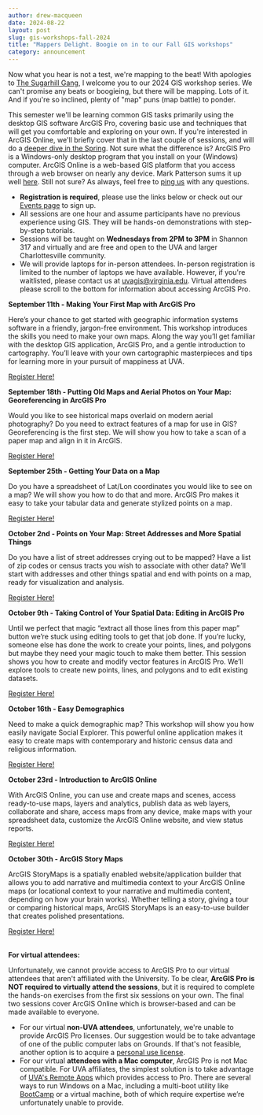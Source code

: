```yaml
---
author: drew-macqueen
date: 2024-08-22
layout: post
slug: gis-workshops-fall-2024
title: "Mappers Delight. Boogie on in to our Fall GIS workshops"
category: announcement
---
```


 Now what you hear is not a test, we're mapping to the beat! With apologies to [The Sugarhill Gang](https://www.youtube.com/watch?v=mcCK99wHrk0), I welcome you to our 2024 GIS workshop series. We can't promise any beats or boogieing, but there will be mapping. Lots of it. And if you're so inclined, plenty of "map" puns (map battle) to ponder.
 
 This semester we'll be learning common GIS tasks primarily using the desktop GIS software ArcGIS Pro, covering basic use and techniques that will get you comfortable and exploring on your own. If you're interested in ArcGIS Online, we'll briefly cover that in the last couple of sessions, and will do a [deeper dive in the Spring](https://guides.lib.virginia.edu/gis/teaching_resources#s-lib-ctab-22148924-3). Not sure what the difference is? ArcGIS Pro is a Windows-only desktop program that you install on your (Windows) computer. ArcGIS Online is a web-based GIS platform that you access through a web browser on nearly any device. Mark Patterson sums it up  well [here](https://storymaps.arcgis.com/stories/bf37fb8c97ca405c8876553101933f4e). Still not sure? As always, feel free to [ping us](mailto:uvagis@virginia.edu) with any questions. 

- **Registration is required**, please use the links below or check out our [Events page](https://scholarslab.lib.virginia.edu/events/) to sign up. 
- All sessions are one hour and assume participants have no previous experience using GIS. They will be hands-on demonstrations with step-by-step tutorials. 
- Sessions will be taught on **Wednesdays from 2PM to 3PM** in Shannon 317 and virtually and are free and open to the UVA and larger Charlottesville community. 
- We will provide laptops for in-person attendees. In-person registration is limited to the number of laptops we have available. However, if you're waitlisted, please contact us at [uvagis@virginia.edu](mailto:uvagis@virginia.edu). Virtual attendees please scroll to the bottom for information about accessing ArcGIS Pro. 


**September 11th - Making Your First Map with ArcGIS Pro**

Here’s your chance to get started with geographic information systems software in a friendly, jargon-free environment.  This workshop introduces the skills you need to make your own maps.  Along the way you’ll get familiar with the desktop GIS application, ArcGIS Pro, and a gentle introduction to cartography. You’ll leave with your own cartographic masterpieces and tips for learning more in your pursuit of mappiness at UVA.

[Register Here!](https://cal.lib.virginia.edu/calendar/events/Fall2024GISWorkshop1)

**September 18th - Putting Old Maps and Aerial Photos on Your Map: Georeferencing in ArcGIS Pro**

Would you like to see historical maps overlaid on modern aerial photography?  Do you need to extract features of a map for use in GIS?  Georeferencing is the first step.  We will show you how to take a scan of a paper map and align in it in ArcGIS.

[Register Here!](https://cal.lib.virginia.edu/calendar/events/Fall2024GISWorkshop2)

**September 25th - Getting Your Data on a Map**

Do you have a spreadsheet of Lat/Lon coordinates you would like to see on a map? We will show you how to do that and more. ArcGIS Pro makes it easy to take your tabular data and generate stylized points on a map.

[Register Here!](https://cal.lib.virginia.edu/calendar/events/Fall2024GISWorkshop3)

**October 2nd - Points on Your Map: Street Addresses and More Spatial Things**

Do you have a list of street addresses crying out to be mapped?  Have a list of zip codes or census tracts you wish to associate with other data?  We’ll start with addresses and other things spatial and end with points on a map, ready for visualization and analysis.

[Register Here!](https://cal.lib.virginia.edu/calendar/events/Fall2024GISWorkshop4)

**October 9th - Taking Control of Your Spatial Data: Editing in ArcGIS Pro**

Until we perfect that magic “extract all those lines from this paper map” button we’re stuck using editing tools to get that job done.  If you’re lucky, someone else has done the work to create your points, lines, and polygons but maybe they need your magic touch to make them better.  This session shows you how to create and modify vector features in ArcGIS Pro.  We’ll explore tools to create new points, lines, and polygons and to edit existing datasets.  

[Register Here!](https://cal.lib.virginia.edu/calendar/events/Fall2024GISWorkshop5)

**October 16th - Easy Demographics**

Need to make a quick demographic map?  This workshop will show you how easily navigate Social Explorer.  This powerful online application makes it easy to create maps with contemporary and historic census data and religious information.

[Register Here!](https://cal.lib.virginia.edu/calendar/events/Fall2024GISWorkshop6)

**October 23rd - Introduction to ArcGIS Online**

With ArcGIS Online, you can use and create maps and scenes, access ready-to-use maps, layers and analytics, publish data as web layers, collaborate and share, access maps from any device, make maps with your spreadsheet data, customize the ArcGIS Online website, and view status reports.

[Register Here!](https://cal.lib.virginia.edu/calendar/events/Fall2024GISWorkshop7)

**October 30th - ArcGIS Story Maps**

ArcGIS StoryMaps is a spatially enabled website/application builder that allows you to add narrative and multimedia context to your ArcGIS Online maps (or locational context to your narrative and multimedia content, depending on how your brain works). Whether telling a story, giving a tour or comparing historical maps, ArcGIS StoryMaps is an easy-to-use builder that creates polished presentations.

[Register Here!](https://cal.lib.virginia.edu/calendar/events/Fall2024GISWorkshop8)
<br>&nbsp;<br>

**For virtual attendees:**

Unfortunately, we cannot provide access to ArcGIS Pro to our virtual attendees that aren't affiliated with the University. To be clear, **ArcGIS Pro is NOT required to virtually attend the sessions**, but it is required to complete the hands-on exercises from the first six sessions on your own. The final two sessions cover ArcGIS Online which is browser-based and can be made available to everyone. 

- For our virtual **non-UVA attendees**, unfortunately, we're unable to provide ArcGIS Pro licenses. Our suggestion would be to take advantage of one of the public computer labs on Grounds. If that's not feasible, another option is to acquire a [personal use license](https://www.esri.com/en-us/arcgis/products/arcgis-for-personal-use/overview). 
- For our virtual **attendees with a Mac computer**, ArcGIS Pro is not Mac compatible. For UVA affiliates, the simplest solution is to take advantage of [UVA's Remote Apps](https://virginia.service-now.com/its/?id=itsweb_kb_article&sys_id=f9dc08eddb1d1380f032f1f51d96192d) which provides access to Pro. There are several ways to run Windows on a Mac, including a multi-boot utility like [BootCamp](https://support.apple.com/boot-camp) or a virtual machine, both of which require expertise we’re unfortunately unable to provide. 

